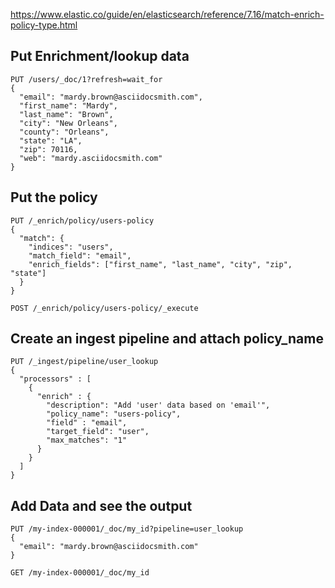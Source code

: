 https://www.elastic.co/guide/en/elasticsearch/reference/7.16/match-enrich-policy-type.html

## Put Enrichment/lookup data
```
PUT /users/_doc/1?refresh=wait_for
{
  "email": "mardy.brown@asciidocsmith.com",
  "first_name": "Mardy",
  "last_name": "Brown",
  "city": "New Orleans",
  "county": "Orleans",
  "state": "LA",
  "zip": 70116,
  "web": "mardy.asciidocsmith.com"
}
```

## Put the policy
```
PUT /_enrich/policy/users-policy
{
  "match": {
    "indices": "users",
    "match_field": "email",
    "enrich_fields": ["first_name", "last_name", "city", "zip", "state"]
  }
}

POST /_enrich/policy/users-policy/_execute
```

## Create an ingest pipeline and attach policy_name
```
PUT /_ingest/pipeline/user_lookup
{
  "processors" : [
    {
      "enrich" : {
        "description": "Add 'user' data based on 'email'",
        "policy_name": "users-policy",
        "field" : "email",
        "target_field": "user",
        "max_matches": "1"
      }
    }
  ]
}
```

## Add Data and see the output
```
PUT /my-index-000001/_doc/my_id?pipeline=user_lookup
{
  "email": "mardy.brown@asciidocsmith.com"
}

GET /my-index-000001/_doc/my_id

```

